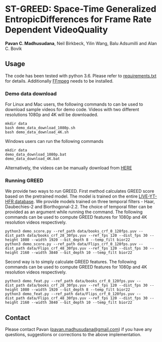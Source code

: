 # ST-GREED: Space-Time Generalized EntropicDifferences for Frame Rate Dependent VideoQuality

**Pavan C. Madhusudana**, Neil Birkbeck, Yilin Wang, Balu Adsumilli and Alan C. Bovik

## Usage
The code has been tested with python 3.6. Please refer to [requirements.txt](requirements.txt) for details.
Additionally [FFmpeg](https://ffmpeg.org/) needs to be installed.

### Demo data download
For Linux and Mac users, the following commands to can be used to download sample videos for demo code. Videos with two different resolutions 1080p and 4K will be downloaded.
```
mkdir data
bash demo_data_download_1080p.sh
bash demo_data_download_4K.sh
```
Windows users can run the following commands
```
mkdir data
demo_data_download_1080p.bat
demo_data_download_4K.bat
```
Alternatively, the videos can be manually download from [HERE](https://utexas.box.com/s/13swqajkyhdui9kty2vwyithp8zcobmb)

### Running GREED
We provide two ways to run GREED. 
First method calculates GREED score based on the pretrained model. The model is trained on the entire [LIVE-YT-HFR database](https://live.ece.utexas.edu/research/LIVE_YT_HFR/LIVE_YT_HFR/index.html). We provide models trained on three temporal filters - Haar, Daubechies-2 and Biorthogonal-2.2. The choice of temporal filter can be provided as an argument while running the command. The following commands can be used to compute GREED features for 1080p and 4K resolution videos respectively.
```
python3 demo_score.py --ref_path data/books_crf_0_120fps.yuv --dist_path data/books_crf_28_30fps.yuv --ref_fps 120 --dist_fps 30 --height 1080 --width 1920 --bit_depth 8 --temp_filt bior22
python3 demo_score.py --ref_path data/Flips_crf_0_120fps.yuv --dist_path data/Flips_crf_48_30fps.yuv --ref_fps 120 --dist_fps 30 --height 2160 --width 3840 --bit_depth 10 --temp_filt bior22
```

Second way is to simply calculate GREED features. The following commands can be used to compute GREED features for 1080p and 4K resolution videos respectively.
```
python3 demo_feat.py --ref_path data/books_crf_0_120fps.yuv --dist_path data/books_crf_28_30fps.yuv --ref_fps 120 --dist_fps 30 --height 1080 --width 1920 --bit_depth 8 --temp_filt bior22
python3 demo_feat.py --ref_path data/Flips_crf_0_120fps.yuv --dist_path data/Flips_crf_48_30fps.yuv --ref_fps 120 --dist_fps 30 --height 2160 --width 3840 --bit_depth 10 --temp_filt bior22
```

## Contact
Please contact Pavan (pavan.madhusudana@gmail.com) if you have any questions, suggestions or corrections to the above implementation.
